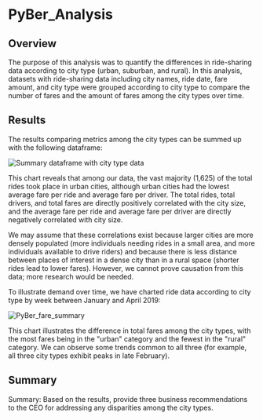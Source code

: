 # PyBer_Analysis

## Overview

The purpose of this analysis was to quantify the differences in ride-sharing data according to city type (urban, suburban, and rural). In this analysis, datasets with ride-sharing data including city names, ride date, fare amount, and city type were grouped according to city type to compare the number of fares and the amount of fares among the city types over time.

## Results

The results comparing metrics among the city types can be summed up with the following dataframe:

![Summary dataframe with city type data](https://user-images.githubusercontent.com/100863488/161855848-a82ab75b-95e8-4af8-9ad0-19ff5074d40d.png)

This chart reveals that among our data, the vast majority (1,625) of the total rides took place in urban cities, although urban cities had the lowest average fare per ride and average fare per driver. The total rides, total drivers, and total fares are directly positively correlated with the city size, and the average fare per ride and average fare per driver are directly negatively correlated with city size. 

We may assume that these correlations exist because larger cities are more densely populated (more individuals needing rides in a small area, and more individuals available to drive riders) and because there is less distance between places of interest in a dense city than in a rural space (shorter rides lead to lower fares). However, we cannot prove causation from this data; more research would be needed.

To illustrate demand over time, we have charted ride data according to city type by week between January and April 2019:

![PyBer_fare_summary](https://user-images.githubusercontent.com/100863488/161856872-cc0dbbad-8897-4e7f-a420-8aefa85f207b.png)

This chart illustrates the difference in total fares among the city types, with the most fares being in the "urban" category and the fewest in the "rural" category. We can observe some trends common to all three (for example, all three city types exhibit peaks in late February).


## Summary

Summary: Based on the results, provide three business recommendations to the CEO for addressing any disparities among the city types.
